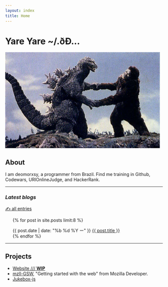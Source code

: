 ```yaml
---
layout: index
title: Home
---
```


# Yare Yare \~/.ðÐ...
<img class="product-img" src="images/kong1.jpg" alt="banana" />

## About

<section class="quotes">
	<div class="summary-index"> I am deomorxsy, a programmer from Brazil. Find me training in Github, Codewars, URIOnlineJudge, and HackerRank.
	</div>
	<hr class="-center">
</section>


### *Latest blogs*

[✍ all entries]({{site.baseurl}}/blog/)

<ul class="myposts-index">
{% for post in site.posts limit:8 %}
	<ul class="alter-padding" style="padding-left: 0px; margin-left: 0px;">
    <span class="old-postDate">{{ post.date | date: "%b %d %Y  ー" }}</span>
    <a href="{{ post.url }}">{{ post.title }}</a>
	</ul>
{% endfor %}
</ul>

---

## Projects

+ [Website <span class="mydivbars">///</span> **WIP**]({{site.baseurl}})
+ [mzll-GSW]({{site.baseurl}}/mzll-GSW), "Getting started with the web" from Mozilla Developer.
+ [Jukebox-js]({{site.baseurl}}/jukebox)


